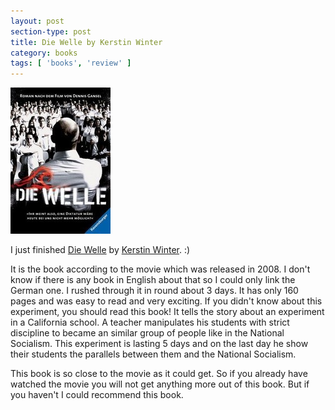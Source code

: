 ```yaml
---
layout: post
section-type: post
title: Die Welle by Kerstin Winter
category: books
tags: [ 'books', 'review' ]
---
```


[![Die Welle by Kerstin Winter](/img/books/die-welle.jpg)](https://www.goodreads.com/book/show/4065814-die-welle---der-roman-zum-film)

I just finished
[Die Welle](https://www.goodreads.com/book/show/4065814-die-welle---der-roman-zum-film) by 
[Kerstin Winter](https://www.goodreads.com/author/show/697628.Kerstin_Winter). :)

It is the book according to the movie which was released in 2008.
I don't know if there is any book in English about that so I could only link the German one.
I rushed through it in round about 3 days. It has only 160 pages and was easy to read and very exciting.
If you didn't know about this experiment, you should read this book!
It tells the story about an experiment in a California school. A teacher manipulates his students
with strict discipline to became an similar group of people like in the National Socialism.
This experiment is lasting 5 days and on the last day he show their students the parallels between them and the 
National Socialism.

This book is so close to the movie as it could get. So if you already have watched the movie you will not get anything more
out of this book. But if you haven't I could recommend this book.
